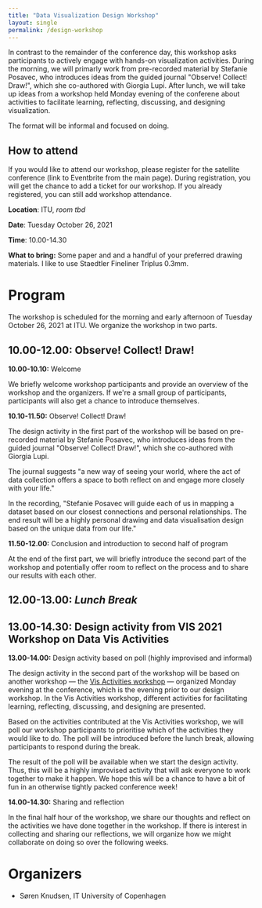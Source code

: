 ```yaml
---
title: "Data Visualization Design Workshop"
layout: single
permalink: /design-workshop
---
```


In contrast to the remainder of the conference day, this workshop asks participants to actively engage with hands-on visualization activities. During the morning, we will primarly work from pre-recorded material by Stefanie Posavec, who introduces ideas from the guided journal "Observe! Collect! Draw!", which she co-authored with Giorgia Lupi. After lunch, we will take up ideas from a workshop held Monday evening of the conferene about activities to facilitate learning, reflecting, discussing, and designing visualization.

The format will be informal and focused on doing.

## How to attend

If you would like to attend our workshop, please register for the satellite conference (link to Eventbrite from the main page). During registration, you will get the chance to add a ticket for our workshop. If you already registered, you can still add workshop attendance.

**Location**: ITU, _room tbd_

**Date**: Tuesday October 26, 2021

**Time**: 10.00-14.30

**What to bring:** Some paper and and a handful of your preferred drawing materials. I like to use Staedtler Fineliner Triplus 0.3mm.

# Program

The workshop is scheduled for the morning and early afternoon of Tuesday October 26, 2021 at ITU. We organize the workshop in two parts. 

## 10.00-12.00: Observe! Collect! Draw!

**10.00-10.10:** Welcome

We briefly welcome workshop participants and provide an overview of the workshop and the organizers. If we're a small group of participants, participants will also get a chance to introduce themselves. 

**10.10-11.50:** Observe! Collect! Draw!

The design activity in the first part of the workshop will be based on pre-recorded material by Stefanie Posavec, who introduces ideas from the guided journal "Observe! Collect! Draw!", which she co-authored with Giorgia Lupi. 

The journal suggests "a new way of seeing your world, where the act of data collection offers a space to both reflect on and engage more closely with your life."
 
In the recording, "Stefanie Posavec will guide each of us in mapping a dataset based on our closest connections and personal relationships. The end result will be a highly personal drawing and data visualisation design based on the unique data from our life."
 
**11.50-12.00:** Conclusion and introduction to second half of program

At the end of the first part, we will briefly introduce the second part of the workshop and potentially offer room to reflect on the process and to share our results with each other.

## 12.00-13.00: _Lunch Break_

## 13.00-14.30: Design activity from VIS 2021 Workshop on Data Vis Activities

**13.00-14.00:** Design activity based on poll (highly improvised and informal)

The design activity in the second part of the workshop will be based on another workshop — the [Vis Activities workshop](https://visactivities.github.io/) — organized Monday evening at the conference, which is the evening prior to our design workshop. In the Vis Activities workshop, different activities for facilitating learning, reflecting, discussing, and designing are presented. 

Based on the activities contributed at the Vis Activities workshop, we will poll our workshop participants to prioritise which of the activities they would like to do. The poll will be introduced before the lunch break, allowing participants to respond during the break. 

The result of the poll will be available when we start the design activity. Thus, this will be a highly improvised activity that will ask everyone to work together to make it happen. We hope this will be a chance to have a bit of fun in an otherwise tightly packed conference week!

**14.00-14.30:** Sharing and reflection

In the final half hour of the workshop, we share our thoughts and reflect on the activities we have done together in the workshop. If there is interest in collecting and sharing our reflections, we will organize how we might collaborate on doing so over the following weeks. 

# Organizers
* Søren Knudsen, IT University of Copenhagen
